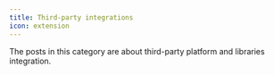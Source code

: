 ```yaml
---
title: Third-party integrations
icon: extension
---
```


The posts in this category are about third-party platform and libraries integration.
